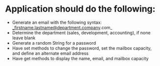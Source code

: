# Application should do the following:
* Generate an email with the following syntax: _firstname.lastname@department.company.com_
* Determine the department (sales, development, accounting), if none leave blank
* Generate a random String for a password
* Have set methods to change the password, set the mailbox capacity, and define an alternate email address
* Have get methods to display the name, email, and mailbox capacity
